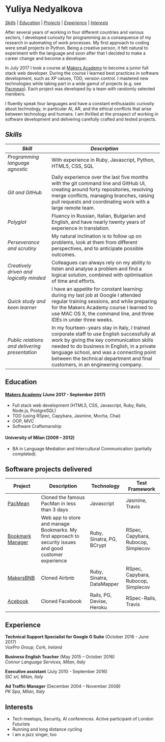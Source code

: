 # Yuliya Nedyalkova

[*Skills*](#skills) | [*Education*](#education) | [*Projects*](#software-projects-delivered)  |
  [*Experience*](#experience) | [*Interests*](#interests)

After several years of working in four different countries and various sectors,  I developed curiosity for programming as a consequence of my research in automating of work processes. My first approach to coding were small projects in Python. Being a creative person, it felt natural to experiment with the language and soon after that I decided to make a career change and become a developer.

In July 2017 I took a course at [Makers Academy](http://www.makersacademy.com) to become a junior full stack web developer. During the course I learned best practices in software development, such as XP values, TDD, version control. I mastered new technologies while taking part in a wide gamut of projects (e.g. see [Pacmean](https://github.com/meta-morpho-sys/pacmean)). Each project was developed by a team with randomly selected members.

I fluently speak four languages and have a constant enthusiastic curiosity about technology, in particular AI, AR, and the ethical conflicts that arise between technology and humans. I am thrilled at the prospect of working in software development and delivering carefully crafted and tested projects.

## *Skills*


| *Skill* | *Description*|
| --- | --- |
|*Programming language agnostic* | With experience in Ruby, Javascript, Python, HTML5, CSS, SQL |
| *Git and GitHub* | Daily experience over the last five months with the git command line and GitHub UI, creating around forty repositories, resolving merge conflicts, managing branches, raising pull requests and coordinating work with a large remote team. |
| *Polyglot*| Fluency in Russian, Italian, Bulgarian and English, and have nearly twenty years of experience in translation.|
| *Perseverance and scrutiny* |My natural inclination is to follow up on problems, look at them from different perspectives, and to anticipate possible outcomes.|
| *Creatively driven and logically minded*| Colleagues can always rely on my ability to listen and analyse a problem and find a logical solution, combined with optimisation of time and efforts.|
|*Quick study and keen learner* | I have an appetite for constant learning: during my last job at Google I attended regular training sessions, and while preparing for the Makers Academy course I learned to use MAC OS X, the command line, and three IDEs in under three weeks.|
|*Public relations and delivering presentation* | In my fourteen-years stay in Italy, I trained corporate staff to use English successfully at work by giving the key communication skills needed to do business in English, in a private language school, and was a connecting point between the technical department and final customers, in an engineering company.|


## Education

#### [Makers Academy](http://www.makersacademy.com) (June 2017 - September 2017)
- Full stack web development
(HTML5, CSS, Javascript, Ruby, Rails,  Node.js, PostgreSQL)
- TDD (using RSpec, Capybara, Jasmine, Mocha, Chai)
- OOP, MVC
- Software Craftsmanship

#### University of Milan (2009 – 2012)

- BA in Language Mediation and Intercultural Communication (partially completed).


## Software projects delivered

| Project | Description | Technology | Test Framework |
| ------  |   ------    |  -------   |  ------|
| [PacMean](https://github.com/meta-morpho-sys/pacmean)| Cloned the famous PacMan in less than 3 days| Javascript | Jasmine, Travis |
| [Bookmark Manager](https://github.com/meta-morpho-sys/new_bookmark_manager)| Web app to store and manage Bookmarks. My first approach to security issues and good customer experience | Ruby, Sinatra, PG, BCrypt | RSpec, Capybara, Rubocop, Simplecov|
| [MakersBNB](https://github.com/meta-morpho-sys/makersbnb)| Cloned Airbnb| Ruby, Sinatra, DataMapper| RSpec, Capybara, Rubocop, Simplecov|
|[Acebook](https://github.com/meta-morpho-sys/acebook-remote-july-2017)| Cloned Facebook| Rails, PG, Devise, Heroku| RSpec-Rails, Travis|


## Experience


**Technical Support Specialist for Google G Suite** (October 2016 - June 2017)   
*VoxPro Group, Cork, Ireland*

**Business English Teacher** (May  2015 – October 2016)  
*Connor Language Services, Milan, Italy*

**Executive assistant** (July 2010 - September 2016)  
*SIC srl, Milan, Italy*

**Ad Traffic Manager** (December 2004 – November 2008)  
*PK Spa, Milan, Italy*



## Interests
- Tech meetups, Security, AI conferences. Active participant of London Futurists
- Running and long distance cycling
- I am a jazz singer, too
